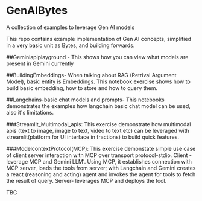 # GenAIBytes
A collection of examples to leverage Gen AI models

This repo contains example implementation of Gen AI concepts, simplified in a very basic unit as Bytes, and building forwards.

##Geminiapiplayground - This shows how you can view what models are present in Gemini currently

##BuildingEmbeddings- When talking about RAG (Retrival Argument Model), basic entity is Embeddings. This notebook exercise shows how to build basic embedding, how to store  and how to query them.

##Langchains-basic chat models and prompts- This notebooks demonstrates the examples how langchain basic chat model can be used, also it's limitations.

###Streamlit_Multimodal_apis: This exercise demonstrate how multimodal apis (text to image, image to text, video to text etc) can be leveraged with streamlit(platform for UI interface in fractions) to build quick features.

###ModelcontextProtocol(MCP): This exercise demonstate simple use case of client server interaction with MCP over transport protocol-stdio.
Client - leverage MCP and Gemini LLM'. Using MCP, it establishes connection with MCP server, loads the tools from server; with Langchain and Gemini creates a react (reasoning and acting) agent and invokes the agent for tools to fetch the result of query.
Server- leverages MCP and deploys the tool.

TBC
